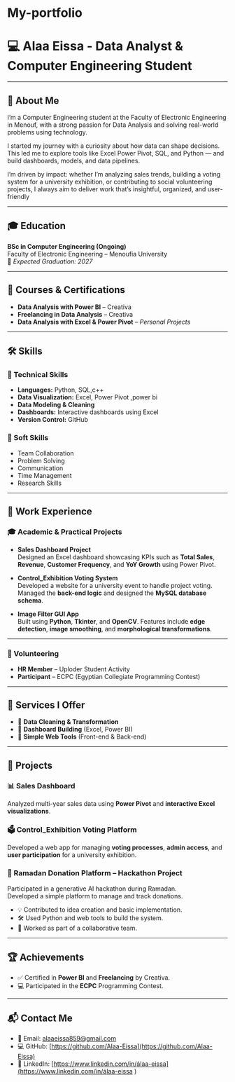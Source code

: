 # My-portfolio
# 💻 Alaa Eissa - Data Analyst & Computer Engineering Student
---
## 🧕 About Me
I’m a Computer Engineering student at the Faculty of Electronic Engineering in Menouf, with a strong passion for Data Analysis and solving real-world problems using technology.

I started my journey with a curiosity about how data can shape decisions. This led me to explore tools like Excel Power Pivot, SQL, and Python — and build dashboards, models, and data pipelines.

I’m driven by impact: whether I’m analyzing sales trends, building a voting system for a university exhibition, or contributing to social volunteering projects, I always aim to deliver work that’s insightful, organized, and user-friendly

---
## 🎓 Education

**BSc in Computer Engineering (Ongoing)**  
Faculty of Electronic Engineering – Menoufia University  
📅 *Expected Graduation: 2027*

---

## 📜 Courses & Certifications

- **Data Analysis with Power BI** – Creativa  
- **Freelancing in Data Analysis** – Creativa  
- **Data Analysis with Excel & Power Pivot** – *Personal Projects*

---
## 🛠️ Skills

### 🔧 Technical Skills
- **Languages:** Python, SQL,c++  
- **Data Visualization:** Excel, Power Pivot ,power bi 
- **Data Modeling & Cleaning**  
- **Dashboards:** Interactive dashboards using Excel  
- **Version Control:**  GitHub  

### 🤝 Soft Skills
- Team Collaboration  
- Problem Solving  
- Communication  
- Time Management  
- Research Skills

---
## 💼 Work Experience

### 🎓 Academic & Practical Projects

- **Sales Dashboard Project**  
  Designed an Excel dashboard showcasing KPIs such as **Total Sales**, **Revenue**, **Customer Frequency**, and **YoY Growth** using Power Pivot.

- **Control_Exhibition Voting System**  
  Developed a website for a university event to handle project voting. Managed the **back-end logic** and designed the **MySQL database schema**.

- **Image Filter GUI App**  
  Built using **Python**, **Tkinter**, and **OpenCV**. Features include **edge detection**, **image smoothing**, and **morphological transformations**.

---

### 🤝 Volunteering

- **HR Member** – Uploder Student Activity  
- **Participant** – ECPC (Egyptian Collegiate Programming Contest)

---

## 🧩 Services I Offer

- 🔹 **Data Cleaning & Transformation**
- 🔹 **Dashboard Building** (Excel, Power BI)
- 🔹 **Simple Web Tools** (Front-end & Back-end)

---

## 🚀 Projects

### 📊 Sales Dashboard  
Analyzed multi-year sales data using **Power Pivot** and **interactive Excel visualizations**.

### 🗳️ Control_Exhibition Voting Platform  
Developed a web app for managing **voting processes**, **admin access**, and **user participation** for a university exhibition.

### 🕌 Ramadan Donation Platform – Hackathon Project

Participated in a generative AI hackathon during Ramadan.  
Developed a simple platform to manage and track donations.  

- 💡 Contributed to idea creation and basic implementation.  
- 🛠️ Used Python and web tools to build the system.  
- 👥 Worked as part of a collaborative team.  

 ---
 ## 🏆 Achievements

- ✅ Certified in **Power BI** and **Freelancing** by Creativa.
- 💻 Participated in the **ECPC** Programming Contest.
---
## 📬 Contact Me

- 📧 Email: alaaeissa859@gmail.com
- 💻 GitHub: [https://github.com/Alaa-Eissa](https://github.com/Alaa-Eissa)  
- 🔗 LinkedIn: [https://www.linkedin.com/in/álaa-eissa](https://www.linkedin.com/in/álaa-eissa )




 

